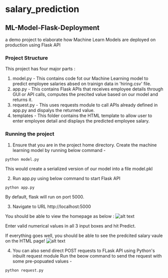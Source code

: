 # salary_prediction
## ML-Model-Flask-Deployment
a demo project to elaborate how Machine Learn Models are deployed on production using Flask API


### Project Structure
This project has four major parts :
1. model.py - This contains code fot our Machine Learning model to predict employee salaries absed on trainign data in 'hiring.csv' file.
2. app.py - This contains Flask APIs that receives employee details through GUI or API calls, computes the precited value based on our model and returns it.
3. request.py - This uses requests module to call APIs already defined in app.py and dispalys the returned value.
4. templates - This folder contains the HTML template to allow user to enter employee detail and displays the predicted employee salary.

### Running the project
1. Ensure that you are in the project home directory. Create the machine learning model by running below command -
```
python model.py
```
This would create a serialized version of our model into a file model.pkl

2. Run app.py using below command to start Flask API
```
python app.py
```
By default, flask will run on port 5000.

3. Navigate to URL http://localhost:5000

You should be able to view the homepage as below :
![alt text](http://www.thepythonblog.com/wp-content/uploads/2019/02/Homepage.png)

Enter valid numerical values in all 3 input boxes and hit Predict.

If everything goes well, you should  be able to see the predcited salary vaule on the HTML page!
![alt text](http://www.thepythonblog.com/wp-content/uploads/2019/02/Result.png)

4. You can also send direct POST requests to FLask API using Python's inbuilt request module
Run the beow command to send the request with some pre-popuated values -
```
python request.py
```
